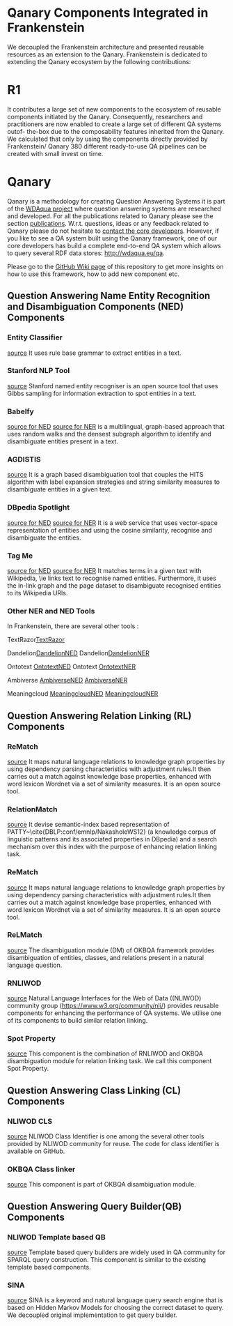 # Qanary Components Integrated in Frankenstein

We decoupled the Frankenstein architecture and presented reusable resources as an extension to the Qanary. Frankenstein is dedicated to extending
the Qanary ecosystem by the following contributions:
# R1
It contributes a large set of new components to the ecosystem of reusable components initiated by the Qanary. Consequently, researchers and practitioners are now enabled to create a large set of different QA systems outof-
the-box due to the composability features inherited from the Qanary. We calculated that only by using the components directly provided by Frankenstein/ Qanary 380 different ready-to-use QA pipelines can be created with small invest on time.

# Qanary
Qanary is a methodology for creating Question Answering Systems it is part of the [WDAqua project](http://wdaqua.eu) where question answering systems are researched and developed. For all the publications related to Qanary please see the section [publications](#qanarypublications). W.r.t. questions, ideas or any feedback related to Qanary please do not hesitate to [contact the core developers](https://github.com/WDAqua/Qanary/wiki/Who-do-I-talk-to%3F). However, if you like to see a QA system built using the Qanary framework, one of our core developers has build a complete end-to-end QA system which allows to query several RDF data stores: http://wdaqua.eu/qa.

Please go to the [GitHub Wiki page](https://github.com/WDAqua/Qanary/wiki) of this repository to get more insights on how to use this framework, how to add new component etc.

## Question Answering Name Entity Recognition and Disambiguation Components (NED) Components

### Entity Classifier 
[source](https://github.com/WDAqua/Qanary-question-answering-components/tree/master/qanary_component-NER-EntityClassifier2)
It uses rule base grammar to extract entities in a text. 

### Stanford NLP Tool
[source](https://github.com/WDAqua/Qanary-question-answering-components/tree/master/qanary_component-NER-stanford)
Stanford named entity recogniser is an open source tool that uses Gibbs sampling for information extraction to spot entities in a text.

### Babelfy
[source for NED](https://github.com/WDAqua/Qanary-question-answering-components/tree/master/qanary_component-NED-Babelfy)
[source for NER](https://github.com/WDAqua/Qanary-question-answering-components/tree/master/qanary_component-NER-Babelfy)
is a multilingual, graph-based approach that uses random walks and the densest subgraph algorithm to identify and disambiguate entities present in a text.


### AGDISTIS
[source](https://github.com/WDAqua/Qanary-question-answering-components/tree/master/qanary_component-NED-AGDISTIS)
It is a graph based disambiguation tool that couples the HITS algorithm with label expansion strategies and string similarity measures to disambiguate entities in a given text.

### DBpedia Spotlight
[source for NED](https://github.com/WDAqua/Qanary-question-answering-components/tree/master/qanary_component-NED-DBpedia-Spotlight)
[source for NER](https://github.com/WDAqua/Qanary-question-answering-components/tree/master/qanary_component-NER-DBpedia-Spotlight)
 It is a web service that uses vector-space representation of entities and using the cosine similarity, recognise and disambiguate the entities.
 
 
 ### Tag Me
[source for NED](https://github.com/WDAqua/Qanary-question-answering-components/tree/master/qanary_component-NED-tagme)
[source for NER](https://github.com/WDAqua/Qanary-question-answering-components/tree/master/qanary_component-NER-tagme)
 It matches terms in a given text with Wikipedia, \ie links text to recognise named entities. 
 Furthermore, it uses the in-link graph and the page dataset to disambiguate recognised entities to its Wikipedia URls.
 
 ### Other NER and NED Tools 
 In Frankenstein, there are several other tools :
 
 TextRazor[TextRazor](https://github.com/WDAqua/Qanary-question-answering-components/tree/master/qanary_component-NER-TextRazor)
 
 Dandelion[DandelionNED](https://github.com/WDAqua/Qanary-question-answering-components/tree/master/qanary_component-NED-Dandelion)
 Dandelion[DandelionNER](https://github.com/WDAqua/Qanary-question-answering-components/tree/master/qanary_component-NER-Dandelion)
 
 Ontotext [OntotextNED](https://github.com/WDAqua/Qanary-question-answering-components/tree/master/qanary_component-NED-Ontotext)
  Ontotext [OntotextNER](https://github.com/WDAqua/Qanary-question-answering-components/tree/master/qanary_component-NER-Ontotext)
  
 Ambiverse [AmbiverseNED](https://github.com/WDAqua/Qanary-question-answering-components/tree/master/qanary_component-NED-Ambiverse)
  [AmbiverseNER](https://github.com/WDAqua/Qanary-question-answering-components/tree/master/qanary_component-NER-Ambiverse)
  
  Meaningcloud [MeaningcloudNED](https://github.com/WDAqua/Qanary-question-answering-components/tree/master/qanary_component-NED-Meaningcloud)
  [MeaningcloudNER](https://github.com/WDAqua/Qanary-question-answering-components/tree/master/qanary_component-NER-Meaningcloud)
 
 ## Question Answering Relation Linking (RL) Components

### ReMatch 
[source](https://github.com/WDAqua/Qanary-question-answering-components/tree/master/qanary_component-REL-ReMatch)
It maps natural language relations to knowledge graph properties by using dependency parsing characteristics with adjustment rules.It then carries out a match against knowledge base properties, enhanced with word lexicon Wordnet via a set of similarity measures. It is an open source tool.

### RelationMatch 
[source](https://github.com/WDAqua/Qanary-question-answering-components/blob/master/qanary_component-REL-RelationLinker2/src/main/java/eu/wdaqua/qanary/relationlinker2/RelationLinker2.java)
It devise semantic-index based representation of PATTY~\cite{DBLP:conf/emnlp/NakasholeWS12} (a knowledge corpus of linguistic patterns and its associated properties in DBpedia) and a search mechanism over this index with the purpose of enhancing relation linking task.

### ReMatch 
[source](https://github.com/WDAqua/Qanary-question-answering-components/tree/master/qanary_component-REL-ReMatch)
It maps natural language relations to knowledge graph properties by using dependency parsing characteristics with adjustment rules.It then carries out a match against knowledge base properties, enhanced with word lexicon Wordnet via a set of similarity measures. It is an open source tool.

### ReLMatch 
[source](https://github.com/WDAqua/Qanary-question-answering-components/tree/master/qa.qanary_component-DiambiguationProperty-OKBQA)
The disambiguation module (DM) of OKBQA framework provides disambiguation of entities, classes, and relations present in a natural language question.

### RNLIWOD
[source](https://github.com/WDAqua/Qanary-question-answering-components/tree/master/qanary_component-REL-RELNLIOD)
Natural Language Interfaces for the Web of Data ((NLIWOD) community group (https://www.w3.org/community/nli/) provides reusable components for enhancing the performance of QA systems. We utilise one of its components to build similar relation linking.

### Spot Property
[source](https://github.com/WDAqua/Qanary-question-answering-components/tree/master/qa.qanary_component-AnnotationofSpotProperty-tgm)
This component is the combination of RNLIWOD and OKBQA disambiguation module for relation linking task. 
We call this component Spot Property.


## Question Answering Class Linking (CL) Components

### NLIWOD CLS 
[source](https://github.com/WDAqua/Qanary-question-answering-components/tree/master/qanary_component-CLS-CLSNLIOD)
NLIWOD Class Identifier is one among the several other tools provided by NLIWOD community for reuse. The code for class identifier is available on GitHub.

### OKBQA Class linker
[source](https://github.com/WDAqua/Qanary-question-answering-components/tree/master/qa.qanary_component-AnnotationofSpotClass-tgm)
This component is part of OKBQA disambiguation module.

## Question Answering Query Builder(QB) Components

### NLIWOD Template based QB
[source](https://github.com/WDAqua/Qanary-question-answering-components/tree/master/qa.qanary_component-QueryBuilder)
Template based query builders are widely used in QA community for SPARQL query construction. This component is similar to the existing template based components.

### SINA
[source](https://github.com/WDAqua/Qanary-question-answering-components/tree/master/qanary_component-QB-Sina)
SINA is a keyword and natural language query search engine that is based on Hidden Markov Models for choosing the correct dataset to query. We decoupled original implementation to get query builder.




 
 
